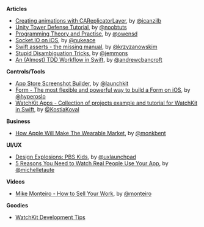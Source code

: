 **Articles**

* [Creating animations with CAReplicatorLayer](http://www.ios-animations-by-emails.com/posts/2015-march#tutorial), by [@icanzilb](https://twitter.com/icanzilb)
* [Unity Tower Defense Tutorial](http://noobtuts.com/unity/tower-defense-game), by [@noobtuts](https://twitter.com/noobtuts)
* [Programming Theory and Practise](http://owensd.io/2015/03/08/programming-theory-and-practice.html), by [@owensd](https://twitter.com/owensd)
* [Socket.IO on iOS](http://socket.io/blog/socket-io-on-ios/), by [@nukeace](https://twitter.com/nukeace)
* [Swift asserts - the missing manual](http://blog.krzyzanowskim.com/2015/03/09/swift-asserts-the-missing-manual/), by [@krzyzanowskim](https://twitter.com/krzyzanowskim)
* [Stupid Disambiguation Tricks](http://www.figure.ink/blog/2015/3/8/stupid-disambiguation-tricks), by [@jemmons](https://twitter.com/jemmons)
* [An (Almost) TDD Workflow in Swift](http://www.andrewcbancroft.com/2015/03/10/an-almost-tdd-workflow-in-swift/), by [@andrewcbancroft](https://twitter.com/andrewcbancroft)


**Controls/Tools**

* [App Store Screenshot Builder](https://launchkit.io/screenshots), by [@launchkit](https://twitter.com/launchkit)
* [Form - The most flexible and powerful way to build a Form on iOS](https://github.com/hyperoslo/Form), by [@hyperoslo](https://twitter.com/hyperoslo)
* [WatchKit Apps - Collection of projects example and tutorial for WatchKit in Swift](https://github.com/kostiakoval/WatchKit-Apps), by [@KostiaKoval](https://twitter.com/KostiaKoval)

**Business**

* [How Apple Will Make The Wearable Market](http://stratechery.com/2015/apple-make-wearable-market/), by [@monkbent](https://twitter.com/monkbent)

**UI/UX**

* [Design Explosions: PBS Kids](https://medium.com/design-explosion/design-explosions-issue-2-pbs-kids-6cb99df3dbd8), by [@uxlaunchpad](https://twitter.com/uxlaunchpad)
* [5 Reasons You Need to Watch Real People Use Your App](https://teamgaslight.com/blog/5-reasons-you-need-to-watch-real-people-use-your-app), by [@michelletaute](https://twitter.com/michelletaute)



**Videos**

* [Mike Monteiro - How to Sell Your Work](https://vimeo.com/121082134), by [@monteiro](https://twitter.com/monteiro)

**Goodies**

* [WatchKit Development Tips](https://developer.apple.com/watchkit/tips/)
